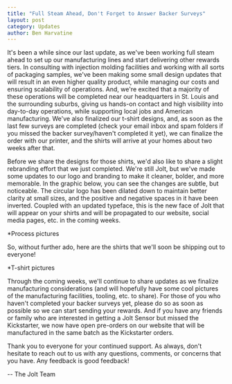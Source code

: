 ```yaml
---
title: "Full Steam Ahead, Don't Forget to Answer Backer Surveys"
layout: post
category: Updates
author: Ben Harvatine
---
```


It's been a while since our last update, as we've been working full steam ahead to set up our manufacturing lines and start delivering other rewards tiers. In consulting with injection molding facilities and working with all sorts of packaging samples, we've been making some small design updates that will result in an even higher quality product, while managing our costs and ensuring scalability of operations. And, we're excited that a majority of these operations will be completed near our headquarters in St. Louis and the surrounding suburbs, giving us hands-on contact and high visibility into day-to-day operations, while supporting local jobs and American manufacturing. We've also finalized our t-shirt designs, and, as soon as the last few surveys are completed (check your email inbox and spam folders if you missed the backer survey/haven't completed it yet), we can finalize the order with our printer, and the shirts will arrive at your homes about two weeks after that.

Before we share the designs for those shirts, we'd also like to share a slight rebranding effort that we just completed. We're still Jolt, but we've made some updates to our logo and branding to make it cleaner, bolder, and more memorable. In the graphic below, you can see the changes are subtle, but noticeable. The circular logo has been dilated down to maintain better clarity at small sizes, and the positive and negative spaces in it have been inverted. Coupled with an updated typeface, this is the new face of Jolt that will appear on your shirts and will be propagated to our website, social media pages, etc. in the coming weeks.

*Process pictures

So, without further ado, here are the shirts that we'll soon be shipping out to everyone!

*T-shirt pictures

Through the coming weeks, we'll continue to share updates as we finalize manufacturing considerations (and will hopefully have some cool pictures of the manufacturing facilities, tooling, etc. to share). For those of you who haven't completed your backer surveys yet, please do so as soon as possible so we can start sending your rewards. And if you have any friends or family who are interested in getting a Jolt Sensor but missed the Kickstarter, we now have open pre-orders on our website that will be manufactured in the same batch as the Kickstarter orders.

Thank you to everyone for your continued support. As always, don't hesitate to reach out to us with any questions, comments, or concerns that you have. Any feedback is good feedback!

-- The Jolt Team